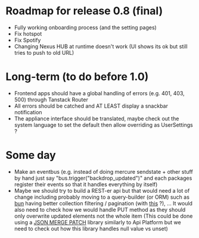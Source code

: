 # Roadmap for release 0.8 (final)

- Fully working onboarding process (and the setting pages)
- Fix hotspot
- Fix Spotify
- Changing Nexus HUB at runtime doesn't work (UI shows its ok but still tries to push to old URL)

# Long-term (to do before 1.0)

- Frontend apps should have a global handling of errors (e.g. 401, 403, 500) through Tanstack Router
- All errors should be catched and AT LEAST display a snackbar notification
- The appliance interface should be translated, maybe check out the system language to set the default then allow overriding as UserSettings ?

# Some day

- Make an eventbus (e.g. instead of doing mercure sendstate + other stuff by hand just say "bus.trigger("backdrop_updated")" and each packages register their events so that it handles everything by itself)
- Maybe we should try to build a REST-er api but that would need a lot of change including probably moving to a query-builder (or ORM) such as [bun](https://bun.uptrace.dev/) having better collection filtering / pagination (with [this](https://github.com/webstradev/gin-pagination) ?), ... It would also need to check how we would handle PUT method as they should only overwrite updated elements not the whole item (This could be done using a [JSON MERGE PATCH](https://github.com/evanphx/json-patch) library similarly to Api Platform but we need to check out how this library handles null value vs unset)